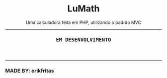 <header>
  <h1>LuMath</h1>
  <p>Uma calculadora feita em PHP, utilizando o padrão MVC</p>
  <hr>
  <h3><strong><kbd>EM DESENVOLVIMENTO</kbd><strong></h3>
</header>
<hr>
<footer>
  <h3>MADE BY: erikfritas</h3>
</footer>
